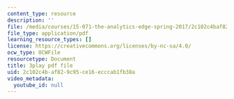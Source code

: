 ```yaml
---
content_type: resource
description: ''
file: /media/courses/15-071-the-analytics-edge-spring-2017/2c102c4baf829c95ce16ecccab1fb38a_xyZEB6vkPb8.pdf
file_type: application/pdf
learning_resource_types: []
license: https://creativecommons.org/licenses/by-nc-sa/4.0/
ocw_type: OCWFile
resourcetype: Document
title: 3play pdf file
uid: 2c102c4b-af82-9c95-ce16-ecccab1fb38a
video_metadata:
  youtube_id: null
---
```

